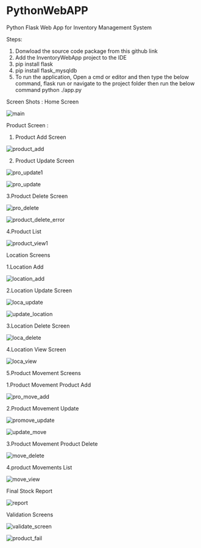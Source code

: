 # PythonWebAPP
Python Flask Web App for Inventory Management System

Steps:
1. Donwload the source code package from this github link
2. Add the InventoryWebApp project to the IDE
3. pip install flask
4. pip install flask_mysqldb
5. To run the application,
    Open a cmd or editor and then type the below command,
    flask run
    or
    navigate to the project folder then run the below command
    <path to project folder> python ./app.py

Screen Shots :
Home Screen


![main](https://user-images.githubusercontent.com/111049434/209115320-6d27f945-2efa-4c43-9b3c-1beff9f98958.png)

Product Screen :

1. Product Add Screen 

![product_add](https://user-images.githubusercontent.com/111049434/209115515-f1a68b67-8b66-4938-b561-c3113b36265f.png)

2. Product Update Screen 

![pro_update1](https://user-images.githubusercontent.com/111049434/209146079-16fe37e2-6519-4b25-81d6-24a81fe55ad6.png)

![pro_update](https://user-images.githubusercontent.com/111049434/209115762-1bbc1b8f-a2fa-4b21-bc8c-37eeaa8ec1cd.png)

3.Product Delete Screen 

![pro_delete](https://user-images.githubusercontent.com/111049434/209145842-0e2a0f5f-134b-4ac5-b0ac-00fe19529a31.png)

![product_delete_error](https://user-images.githubusercontent.com/111049434/209147577-bf676721-49eb-414b-a6e4-d15247cd8429.png)

4.Product List 

![product_view1](https://user-images.githubusercontent.com/111049434/209149101-2f6e7194-01e3-48f1-a8db-48969861a1a7.png)

Location Screens 

1.Location Add

![location_add](https://user-images.githubusercontent.com/111049434/209116726-83da739b-b2a1-46f2-8fe9-5b8148c00f8a.png)

2.Location Update Screen 

![loca_update](https://user-images.githubusercontent.com/111049434/209116806-4ff260c7-3c57-4ae7-a1e9-eb7607beddf4.png)

![update_location](https://user-images.githubusercontent.com/111049434/209116823-15d7b1de-e477-4562-8b5d-93feb9dea502.png)

3.Location Delete Screen 

![loca_delete](https://user-images.githubusercontent.com/111049434/209117038-a2d7c524-5fa2-4ce5-9998-36f28abc27b8.png)

4.Location View Screen 

![loca_view](https://user-images.githubusercontent.com/111049434/209117212-15f9765c-d6b7-4c8f-82c9-64333c1e9f0f.png)

5.Product Movement Screens 

1.Product Movement Product Add 

![pro_move_add](https://user-images.githubusercontent.com/111049434/209117374-e2ce99c8-56ea-4bd0-a8a9-ee1330bf9f7f.png)

2.Product Movement Update 

![promove_update](https://user-images.githubusercontent.com/111049434/209117543-97e3356e-17cd-4d71-a8b2-4988a1efaae8.png)

![update_move](https://user-images.githubusercontent.com/111049434/209117494-723d1eaa-e785-4067-abf7-a8c4a5100e8e.png)

3.Product Movement Product Delete 

![move_delete](https://user-images.githubusercontent.com/111049434/209117626-e6c2562d-5ef9-481c-8fb1-bf4ee971111e.png)

4.product Movements List 

![move_view](https://user-images.githubusercontent.com/111049434/209117712-26245eac-4df3-4ec4-ad76-2b1a7afe4d35.png)

Final Stock Report 

![report](https://user-images.githubusercontent.com/111049434/209117751-7fdad4aa-389e-4465-b720-9b5c8405eb50.png)

Validation Screens 

![validate_screen](https://user-images.githubusercontent.com/111049434/209131370-936e7193-a021-443c-b34f-8f6df5460dce.png)

![product_fail](https://user-images.githubusercontent.com/111049434/209133540-4760e86b-82d8-4fa8-b839-c29a0dbf51b7.png)
